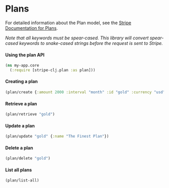 # Plans

For detailed information about the Plan model, see the [Stripe Documentation for Plans](https://stripe.com/docs/api/curl#plans).

_Note that all keywords must be spear-cased. This library will convert spear-cased keywords to snake-cased strings before the request is sent to Stripe._

#### Using the plan API

``` clojure
(ns my-app.core
  (:require [stripe-clj.plan :as plan]))
```

#### Creating a plan

``` clojure
(plan/create {:amount 2000 :interval "month" :id "gold" :currency "usd" :name "Amazing Gold Plan"})
```

#### Retrieve a plan

``` clojure
(plan/retrieve "gold")
```

#### Update a plan

``` clojure
(plan/update "gold" {:name "The Finest Plan"})
```
#### Delete a plan

``` clojure
(plan/delete "gold")
```

#### List all plans

``` clojure
(plan/list-all)
```
